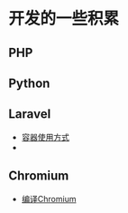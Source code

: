 # 开发的一些积累

## PHP

## Python

## Laravel
- [容器使用方式](https://github.com/wengooooo/knowledge/blob/master/Laravel/Container_Userage.md)
- 
## Chromium
- [编译Chromium](https://github.com/wengooooo/knowledge/blob/master/Chromium/Build_Chromium.md)
<!--stackedit_data:
eyJoaXN0b3J5IjpbMTIyMDE5MzUzNiwxNzM5MDY2Nzk3XX0=
-->